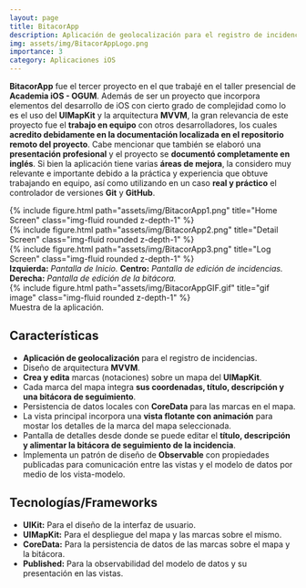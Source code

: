 ```yaml
---
layout: page
title: BitacorApp
description: Aplicación de geolocalización para el registro de incidencias.
img: assets/img/BitacorAppLogo.png
importance: 3
category: Aplicaciones iOS
---
```


**BitacorApp** fue el tercer proyecto en el que trabajé en el taller presencial de **Academia iOS - OGUM**. Además de ser un proyecto que incorpora elementos del desarrollo de iOS con cierto grado de complejidad como lo es el uso del **UIMapKit** y la arquitectura **MVVM**, la gran relevancia de este proyecto fue el **trabajo en equipo** con otros desarrolladores, los cuales **acredito debidamente en la documentación localizada en el repositorio remoto del proyecto**. Cabe mencionar que también se elaboró una **presentación profesional** y el proyecto se **documentó completamente en inglés**. Si bien la aplicación tiene varias **áreas de mejora**, la considero muy relevante e importante debido a la práctica y experiencia que obtuve trabajando en equipo, así como utilizando en un caso **real y práctico** el controlador de versiones **Git** y **GitHub**.

<div class="row">
    <div class="col-sm mt-3 mt-md-0">
        {% include figure.html path="assets/img/BitacorApp1.png" title="Home Screen" class="img-fluid rounded z-depth-1" %}
    </div>
    <div class="col-sm mt-3 mt-md-0">
        {% include figure.html path="assets/img/BitacorApp2.png" title="Detail Screen" class="img-fluid rounded z-depth-1" %}
    </div>
    <div class="col-sm mt-3 mt-md-0">
        {% include figure.html path="assets/img/BitacorApp3.png" title="Log Screen" class="img-fluid rounded z-depth-1" %}
    </div>
</div>
<div class="caption">
    <b>Izquierda:</b> <i>Pantalla de Inicio.</i>
    <b>Centro:</b> <i>Pantalla de edición de incidencias.</i>
    <b>Derecha:</b> <i>Pantalla de edición de la bitácora.</i>
</div>
<div class="row">
    <div class="col-sm mt-3 mt-md-0">
        {% include figure.html path="assets/img/BitacorAppGIF.gif" title="gif image" class="img-fluid rounded z-depth-1" %}
    </div>
</div>
<div class="caption">
    Muestra de la aplicación.
</div>

## Características

- **Aplicación de geolocalización** para el registro de incidencias.
- Diseño de arquitectura **MVVM**.
- **Crea y edita** marcas (notaciones) sobre un mapa del **UIMapKit**.
- Cada marca del mapa integra **sus coordenadas, título, descripción y una bitácora de seguimiento**.
- Persistencia de datos locales con **CoreData** para las marcas en el mapa.
- La vista principal incorpora una **vista flotante con animación** para mostar los detalles de la marca del mapa seleccionada.
- Pantalla de detalles desde donde se puede editar el **título, descripción y alimentar la bitácora de seguimiento de la incidencia**.
- Implementa un patrón de diseño de **Observable** con propiedades publicadas para comunicación entre las vistas y el modelo de datos por medio de los vista-modelo.

## Tecnologías/Frameworks

- **UIKit:** Para el diseño de la interfaz de usuario.
- **UIMapKit:** Para el despliegue del mapa y las marcas sobre el mismo.
- **CoreData:** Para la persistencia de datos de las marcas sobre el mapa y la bitácora.
- **Published:** Para la observabilidad del modelo de datos y su presentación en las vistas.
